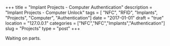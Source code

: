 +++
title = "Implant Projects - Computer Authentication"
description = "Implant Projects - Computer Unlock"
tags = [ "NFC", "RFID", "Implants", "Projects", "Computer", "Authentication"]
date = "2017-01-01"
draft = "true"
location = "127.0.0.1"
categories = ["NFC","NFC","Implants","Authentication"]
slug = "Projects"
type = "post"
+++



Waiting on parts.